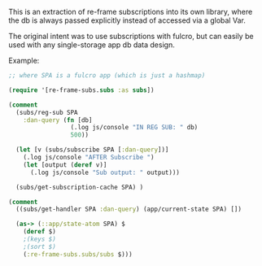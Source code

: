 This is an extraction of re-frame subscriptions into its own library, where the db is always passed explicitly instead
of accessed via a global Var.

The original intent was to use subscriptions with fulcro, but can easily be used with any single-storage app db data 
design.


Example:



```clojure 
;; where SPA is a fulcro app (which is just a hashmap)

(require '[re-frame-subs.subs :as subs])

(comment
  (subs/reg-sub SPA
    :dan-query (fn [db]
                 (.log js/console "IN REG SUB: " db)
                 500))

  (let [v (subs/subscribe SPA [:dan-query])]
    (.log js/console "AFTER Subscribe ")
    (let [output (deref v)]
      (.log js/console "Sub output: " output)))

  (subs/get-subscription-cache SPA) )

(comment
  ((subs/get-handler SPA :dan-query) (app/current-state SPA) [])

  (as-> (::app/state-atom SPA) $
    (deref $)
    ;(keys $)
    ;(sort $)
    (:re-frame-subs.subs/subs $)))
```
